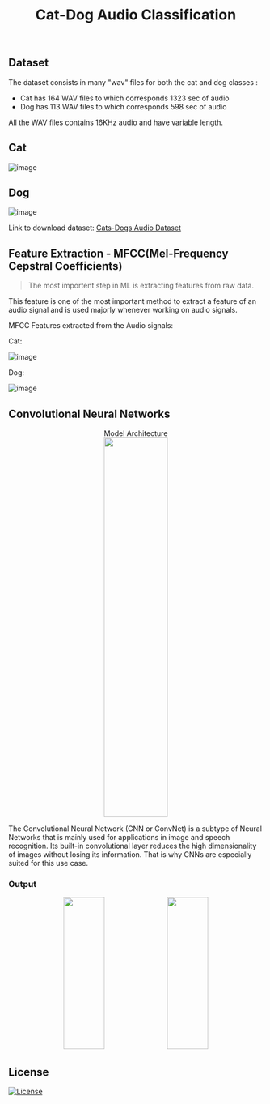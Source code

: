 
<h1 align="center">  Cat-Dog Audio Classification </h1>
<br/>
 
## Dataset

The dataset consists in many "wav" files for both the cat and dog classes :
- Cat has 164 WAV files to which corresponds 1323 sec of audio
- Dog has 113 WAV files to which corresponds 598 sec of audio

All the WAV files contains 16KHz audio and have variable length.
## Cat
![image](https://user-images.githubusercontent.com/96674419/203718695-700bd783-4299-4f6c-9087-958401bca034.png)
## Dog
![image](https://user-images.githubusercontent.com/96674419/203718720-98c0bf1c-6a13-4b1e-b1de-65c5f832238e.png)

Link to download dataset: [Cats-Dogs Audio Dataset](https://www.kaggle.com/datasets/mmoreaux/audio-cats-and-dogs)


## Feature Extraction - MFCC(Mel-Frequency Cepstral Coefficients)
> The most importent step in ML is extracting features from raw data.

This feature is one of the most important method to extract a feature of an audio signal and is used majorly whenever working on audio signals.

MFCC Features extracted from the Audio signals:

Cat:

![image](https://user-images.githubusercontent.com/96674419/203724825-2fe5d075-24a8-4756-aee3-1ad37f8479a2.png)

Dog:

![image](https://user-images.githubusercontent.com/96674419/203722407-9fe2ec70-cd9a-4e24-b1e1-7e9e7ec5d009.png)



<h2> Convolutional Neural Networks </h2>
<p align="center">Model Architecture<br>
  <img src="https://user-images.githubusercontent.com/96674419/203725125-0cf147c5-df44-494a-ba84-40c17f8222c3.png" width=50% height="750"><p/>

<p>
The Convolutional Neural Network (CNN or ConvNet) is a subtype of Neural Networks that is mainly used for applications in image and speech recognition. Its built-in convolutional layer reduces the high dimensionality of images without losing its information. That is why CNNs are especially suited for this use case. 
</p>

<h3>Output</h3>
<p align="center" width="100%">
    <img width="40%" height="300" src="https://user-images.githubusercontent.com/96674419/203726022-03284d4b-4d29-4f5c-8b19-f27379ac7f74.png">
    <img width="40%" height="300" src="https://user-images.githubusercontent.com/96674419/203726072-6e42a08e-882d-4c6b-8a78-af71db743123.png"
</p>


  
## License
[![License](http://img.shields.io/:license-mit-blue.svg?style=flat-square)](http://badges.mit-license.org)

